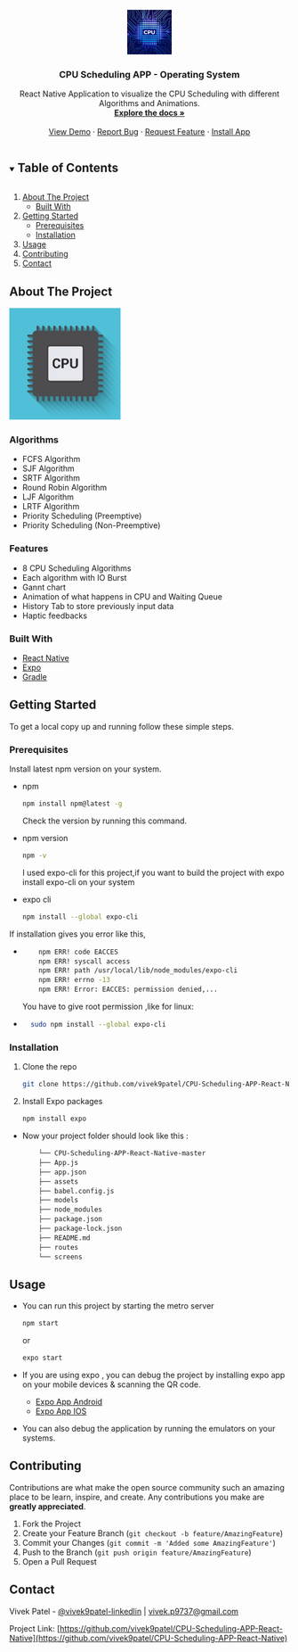 <p align="center">
  <a href="https://github.com/vivek9patel/CPU-Scheduling-APP-React-Native">
    <img src="assets/favicon_main.png" alt="Logo" width="80" height="80">
  </a>

  <h3 align="center">CPU Scheduling APP - Operating System</h3>

  <p align="center">
    React Native Application to visualize the CPU Scheduling with different Algorithms and Animations.
    <br />
    <a href="https://github.com/vivek9patel/CPU-Scheduling-APP-React-Native"><strong>Explore the docs »</strong></a>
    <br />
    <br />
    <a target="_blank" href="https://cpuscheduling-app.web.app/">View Demo</a>
    ·
    <a target="_blank" href="https://github.com/vivek9patel/CPU-Scheduling-APP-React-Native/issues">Report Bug</a>
    ·
    <a target="_blank" href="https://github.com/vivek9patel/CPU-Scheduling-APP-React-Native/issues">Request Feature</a>
    ·
    <a target="_blank" href="https://cpuscheduling-app.web.app/cpu_scheduling_app.apk">Install App</a>
  </p>
</p>

<!-- TABLE OF CONTENTS -->
<details open="open">
  <summary><h2 style="display: inline-block">Table of Contents</h2></summary>
  <ol>
    <li>
      <a href="#about-the-project">About The Project</a>
      <ul>
        <li><a href="#built-with">Built With</a></li>
      </ul>
    </li>
    <li>
      <a href="#getting-started">Getting Started</a>
      <ul>
        <li><a href="#prerequisites">Prerequisites</a></li>
        <li><a href="#installation">Installation</a></li>
      </ul>
    </li>
    <li><a href="#usage">Usage</a></li>
    <li><a href="#contributing">Contributing</a></li>
    <li><a href="#contact">Contact</a></li>
  </ol>
</details>

<!-- ABOUT THE PROJECT -->

## About The Project

<img src="assets/splash.png" width="200"/>
<h4>

</h4>

### Algorithms

- FCFS Algorithm
- SJF Algorithm
- SRTF Algorithm
- Round Robin Algorithm
- LJF Algorithm
- LRTF Algorithm
- Priority Scheduling (Preemptive)
- Priority Scheduling (Non-Preemptive)

### Features

- 8 CPU Scheduling Algorithms
- Each algorithm with IO Burst
- Gannt chart
- Animation of what happens in CPU and Waiting Queue
- History Tab to store previously input data
- Haptic feedbacks

### Built With

- [React Native](https://reactnative.dev/)
- [Expo](https://expo.io/)
- [Gradle](https://gradle.org/)

<!-- GETTING STARTED -->

## Getting Started

To get a local copy up and running follow these simple steps.

### Prerequisites

Install latest npm version on your system.

- npm

  ```sh
  npm install npm@latest -g
  ```

  Check the version by running this command.

- npm version
  ```sh
  npm -v
  ```
  I used expo-cli for this project,if you want to build the project with expo install expo-cli on your system
- expo cli
  ```sh
  npm install --global expo-cli
  ```

If installation gives you error like this,

- ```sh
      npm ERR! code EACCES
      npm ERR! syscall access
      npm ERR! path /usr/local/lib/node_modules/expo-cli
      npm ERR! errno -13
      npm ERR! Error: EACCES: permission denied,...
  ```
  You have to give root permission ,like for linux:
- ```sh
    sudo npm install --global expo-cli
  ```

### Installation

1. Clone the repo
   ```sh
   git clone https://github.com/vivek9patel/CPU-Scheduling-APP-React-Native.git
   ```
2. Install Expo packages
   ```sh
   npm install expo
   ```

- Now your project folder should look like this :
  ```sh
      └── CPU-Scheduling-APP-React-Native-master
      ├── App.js
      ├── app.json
      ├── assets
      ├── babel.config.js
      ├── models
      ├── node_modules
      ├── package.json
      ├── package-lock.json
      ├── README.md
      ├── routes
      └── screens
  ```

<!-- USAGE EXAMPLES -->

## Usage

- You can run this project by starting the metro server

  ```sh
  npm start
  ```

  or

  ```sh
  expo start
  ```

- If you are using expo , you can debug the project by installing expo app on your mobile devices & scanning the QR code.

  - [Expo App Android](https://play.google.com/store/apps/details?id=host.exp.exponent&referrer=www‎)
  - [Expo App IOS](https://apps.apple.com/app/apple-store/id982107779)

- You can also debug the application by running the emulators on your systems.

<!-- CONTRIBUTING -->

## Contributing

Contributions are what make the open source community such an amazing place to be learn, inspire, and create. Any contributions you make are **greatly appreciated**.

1. Fork the Project
2. Create your Feature Branch (`git checkout -b feature/AmazingFeature`)
3. Commit your Changes (`git commit -m 'Added some AmazingFeature'`)
4. Push to the Branch (`git push origin feature/AmazingFeature`)
5. Open a Pull Request

<!-- CONTACT -->

## Contact

Vivek Patel - [@vivek9patel-linkedlin](https://www.linkedin.com/in/vivek9patel/) | vivek.p9737@gmail.com

Project Link: [https://github.com/vivek9patel/CPU-Scheduling-APP-React-Native](https://github.com/vivek9patel/CPU-Scheduling-APP-React-Native)
